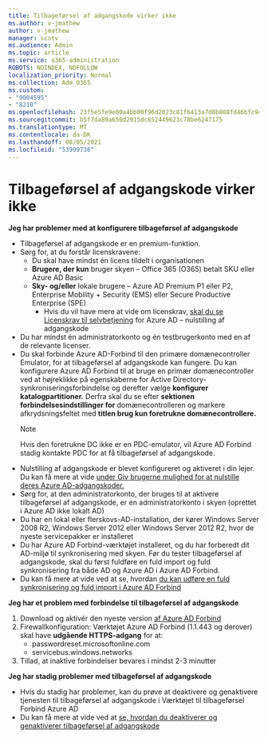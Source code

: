 ```yaml
---
title: Tilbageførsel af adgangskode virker ikke
ms.author: v-jmathew
author: v-jmathew
manager: scotv
ms.audience: Admin
ms.topic: article
ms.service: o365-administration
ROBOTS: NOINDEX, NOFOLLOW
localization_priority: Normal
ms.collection: Adm_O365
ms.custom:
- "9004595"
- "8210"
ms.openlocfilehash: 23f5e5fe9e00a4bb00f96d2023c81f6413a7d8b808fd46bfc94483944bb898dc
ms.sourcegitcommit: b5f7da89a650d2915dc652449623c78be6247175
ms.translationtype: MT
ms.contentlocale: da-DK
ms.lasthandoff: 08/05/2021
ms.locfileid: "53999738"
---
```

# <a name="password-writeback-is-not-working"></a>Tilbageførsel af adgangskode virker ikke

**Jeg har problemer med at konfigurere tilbageførsel af adgangskode**

- Tilbageførsel af adgangskode er en premium-funktion.
- Sørg for, at du forstår licenskravene:
  - Du skal have mindst én licens tildelt i organisationen
  - **Brugere, der kun** bruger skyen – Office 365 (O365) betalt SKU eller Azure AD Basic
  - **Sky- og/eller** lokale brugere – Azure AD Premium P1 eller P2, Enterprise Mobility + Security (EMS) eller Secure Productive Enterprise (SPE)
    - Hvis du vil have mere at vide om licenskrav, [skal du se Licenskrav til selvbetjening](https://docs.microsoft.com/azure/active-directory/active-directory-passwords-licensing) for Azure AD – nulstilling af adgangskode
- Du har mindst én administratorkonto og én testbrugerkonto med en af de relevante licenser.
- Du skal forbinde Azure AD-Forbind til den primære domænecontroller Emulator, for at tilbageførsel af adgangskode kan fungere. Du kan konfigurere Azure AD Forbind til at bruge en primær domænecontroller  ved at højreklikke på egenskaberne for Active Directory-synkroniseringsforbindelse og derefter vælge **konfigurer katalogpartitioner.** Derfra skal du se efter **sektionen forbindelsesindstillinger for** domænecontrolleren og markere afkrydsningsfeltet med **titlen brug kun foretrukne domænecontrollere.**
  > [!NOTE]
  > Hvis den foretrukne DC ikke er en PDC-emulator, vil Azure AD Forbind stadig kontakte PDC for at få tilbageførsel af adgangskode.
- Nulstilling af adgangskode er blevet konfigureret og aktiveret i din lejer. Du kan få mere at vide [under Giv brugerne mulighed for at nulstille deres Azure AD-adgangskoder.](https://docs.microsoft.com/azure/active-directory/active-directory-passwords-getting-started)
- Sørg for, at den administratorkonto, der bruges til at aktivere tilbageførsel af adgangskode, er en administratorkonto i skyen (oprettet i Azure AD ikke lokalt AD)
- Du har en lokal eller flerskovs-AD-installation, der kører Windows Server 2008 R2, Windows Server 2012 eller Windows Server 2012 R2, hvor de nyeste servicepakker er installeret
- Du har Azure AD Forbind-værktøjet installeret, og du har forberedt dit AD-miljø til synkronisering med skyen. Før du tester tilbageførsel af adgangskode, skal du først fuldføre en fuld import og fuld synkronisering fra både AD og Azure AD i Azure AD Forbind.
- Du kan få mere at vide ved at se, hvordan [du kan udføre en fuld synkronisering og fuld import i Azure AD Forbind](https://docs.microsoft.com/azure/active-directory/connect/active-directory-aadconnectsync-operations)

**Jeg har et problem med forbindelse til tilbageførsel af adgangskode**

1. Download og aktivér den nyeste version [af Azure AD Forbind](https://www.microsoft.com/download/details.aspx?id=47594)
2. Firewallkonfiguration: Værktøjet Azure AD Forbind (1.1.443 og derover) skal have **udgående HTTPS-adgang** for at:
    - passwordreset.microsoftonline.com
    - servicebus.windows.networks
3. Tillad, at inaktive forbindelser bevares i mindst 2-3 minutter

**Jeg har stadig problemer med tilbageførsel af adgangskode**

- Hvis du stadig har problemer, kan du prøve at deaktivere og genaktivere tjenesten til tilbageførsel af adgangskode i Værktøjet til tilbageførsel Forbind Azure AD
- Du kan få mere at vide ved at [se, hvordan du deaktiverer og genaktiverer tilbageførsel af adgangskode](https://docs.microsoft.com/azure/active-directory/active-directory-passwords-troubleshoot)
